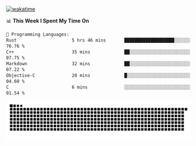 [![wakatime](https://wakatime.com/badge/user/384f91c6-4eee-411f-8f3b-1b691f58a544.svg)](https://wakatime.com/@384f91c6-4eee-411f-8f3b-1b691f58a544)

<!--START_SECTION:waka-->
📊 **This Week I Spent My Time On** 

```text
💬 Programming Languages: 
Rust                     5 hrs 46 mins       ███████████████████░░░░░░   76.76 % 
C++                      35 mins             ██░░░░░░░░░░░░░░░░░░░░░░░   07.75 % 
Markdown                 32 mins             ██░░░░░░░░░░░░░░░░░░░░░░░   07.22 % 
Objective-C              20 mins             █░░░░░░░░░░░░░░░░░░░░░░░░   04.60 % 
C                        6 mins              ░░░░░░░░░░░░░░░░░░░░░░░░░   01.54 % 
```


<!--END_SECTION:waka-->

<picture>
  <source media="(prefers-color-scheme: dark)" srcset="https://raw.githubusercontent.com/fuwx295/fuwx295/output/github-contribution-grid-snake-dark.svg">
  <source media="(prefers-color-scheme: light)" srcset="https://raw.githubusercontent.com/fuwx295/fuwx295/output/github-contribution-grid-snake.svg">
  <img alt="github contribution grid snake animation" src="https://raw.githubusercontent.com/fuwx295/fuwx295/output/github-contribution-grid-snake.svg">
</picture>

